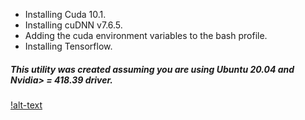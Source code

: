 * Installing Cuda 10.1.
* Installing cuDNN v7.6.5.
* Adding the cuda environment variables to the bash profile.
* Installing Tensorflow.

##### This utility was created assuming you are using Ubuntu 20.04 and Nvidia> = 418.39 driver.
[!alt-text](https://raw.githubusercontent.com/emreyesilyurt/cuda-installation-ubuntu20.04/main/images/cuda1.png?token=ALCXXP5PCCNRIGP5JXROCIC7RHWAA)
